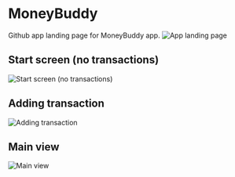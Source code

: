 # MoneyBuddy
Github app landing page for MoneyBuddy app.
![App landing page](https://i.imgur.com/rUGHB0I.png)

## Start screen (no transactions)
![Start screen (no transactions)](https://i.imgur.com/GMud5fM.jpg)


## Adding transaction
![Adding transaction](https://i.imgur.com/dYWnLwe.jpg)


## Main view
![Main view](https://i.imgur.com/7EFNzvK.jpg)
